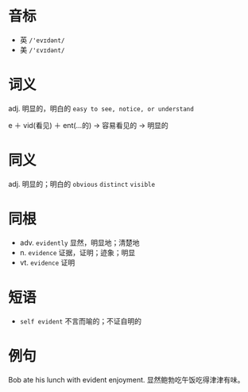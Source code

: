 # 音标

- 英 `/'evɪdənt/`
- 美 `/'ɛvɪdənt/`

# 词义

adj. 明显的，明白的
`easy to see, notice, or understand`



e ＋ vid(看见) ＋ ent(…的) → 容易看见的 → 明显的

# 同义

adj. 明显的；明白的
`obvious` `distinct` `visible`

# 同根

- adv. `evidently` 显然，明显地；清楚地
- n. `evidence` 证据，证明；迹象；明显
- vt. `evidence` 证明

# 短语

- `self evident` 不言而喻的；不证自明的

# 例句

Bob ate his lunch with evident enjoyment.
显然鲍勃吃午饭吃得津津有味。


